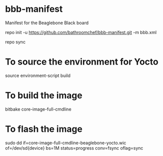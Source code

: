 # bbb-manifest
Manifest for the Beaglebone Black board

repo init -u https://github.com/bathroomchef/bbb-manifest.git -m bbb.xml

repo sync


# To source the environment for Yocto

source environment-script build


# To build the image
bitbake core-image-full-cmdline



# To flash the image
sudo dd if=core-image-full-cmdline-beaglebone-yocto.wic of=/dev/sd{device} bs=1M status=progress conv=fsync oflag=sync

